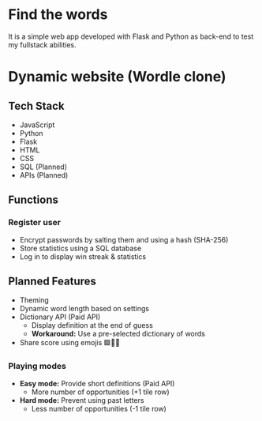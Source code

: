 # Find the words

It is a simple web app developed with Flask and Python as back-end to test my fullstack abilities.

# Dynamic website (Wordle clone)

## Tech Stack
- JavaScript
- Python
- Flask
- HTML
- CSS
- SQL (Planned)
- APIs (Planned)

## Functions

### Register user
- Encrypt passwords by salting them and using a hash (SHA-256)
- Store statistics using a SQL database
- Log in to display win streak & statistics

## Planned Features
- Theming
- Dynamic word length based on settings
- Dictionary API (Paid API)
	- Display definition at the end of guess
	- **Workaround:** Use a pre-selected dictionary of words
- Share score using emojis 🟩🥲🤩

### Playing modes
- **Easy mode:** Provide short definitions (Paid API)
	- More number of opportunities (+1 tile row)
- **Hard mode:** Prevent using past letters
	- Less number of opportunities (-1 tile row)
